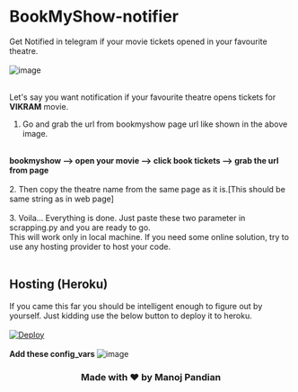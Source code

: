 # BookMyShow-notifier
Get Notified in telegram if your movie tickets opened in your favourite theatre.
<br>
<br>
![image](https://user-images.githubusercontent.com/75692359/170918735-8da774f8-d2f9-4d95-8bdb-363c09638856.png)
<br>
<br>

Let's say you want notification if your favourite theatre opens tickets for **VIKRAM** movie.
1. Go and grab the url from bookmyshow page url like shown in the above image. 
<br>
<strong>bookmyshow --> open your movie --> click book tickets --> grab the url from page</strong>
<br>
<br>
2. Then copy the theatre name from the same page as it is.[This should be same string as in web page]
<br><br>
3. Voila... Everything is done. Just paste these two parameter in scrapping.py and you are ready to go.
<br>
This will work only in local machine. If you need some online solution, try to use any hosting provider to host your code.
<br><br>

## Hosting (Heroku)

If you came this far you should be intelligent enough to figure out by yourself. Just kidding use the below button to deploy it to heroku.<br><br>
[![Deploy](https://www.herokucdn.com/deploy/button.svg)](https://heroku.com/deploy?template=https://github.com/manojpandian666/bms-notifier)
<br><br>**Add these config_vars**
![image](https://user-images.githubusercontent.com/75692359/170926888-f712c876-65e8-4ed5-ad58-d247dec3e0e9.png)

<h3 style="text-align:center;">Made with ♥️ by Manoj Pandian</h3>
